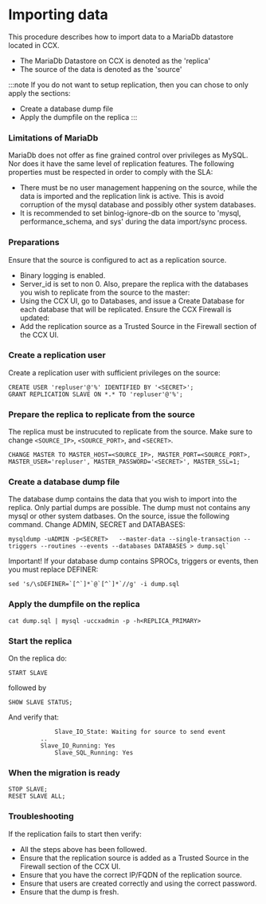 # Importing data

This procedure describes how to import data to a MariaDb datastore located in CCX.
- The MariaDb Datastore on CCX is denoted as the 'replica'
- The source of the data is denoted as the 'source'

:::note
If you do not want to setup replication, then you can chose to only apply the sections:
* Create a database dump file
* Apply the dumpfile on the replica
:::

### Limitations of MariaDb
MariaDb does not offer as fine grained control over privileges as MySQL.
Nor does it have the same level of replication features.
The following properties must be respected in order to comply with the SLA:
* There must be no user management happening on the source, while the data is imported and the replication link is active. This is avoid corruption of the mysql database and possibly other system databases.
* It is recommended to set binlog-ignore-db on the source to 'mysql, performance_schema, and sys' during the data import/sync process.


### Preparations
Ensure that the source is configured to act as a replication source.
* Binary logging is enabled.
* Server_id is set to non 0.
Also, prepare the replica with the databases you wish to replicate from the source to the master:
* Using the CCX UI, go to Databases, and issue a Create Database for each database that will be replicated.
Ensure the CCX Firewall is updated:
* Add the replication source as a Trusted Source in the Firewall section of the CCX UI.

### Create a replication user
Create a replication user with sufficient privileges on the source:
```
CREATE USER 'repluser'@'%' IDENTIFIED BY '<SECRET>';
GRANT REPLICATION SLAVE ON *.* TO 'repluser'@'%';
```
### Prepare the replica to replicate from the source
The replica must be instrucuted to replicate from the source.
Make sure to change `<SOURCE_IP>`, `<SOURCE_PORT>`, and `<SECRET>`.
```
CHANGE MASTER TO MASTER_HOST=<SOURCE_IP>, MASTER_PORT=<SOURCE_PORT>, MASTER_USER='repluser', MASTER_PASSWORD='<SECRET>', MASTER_SSL=1;
```

### Create a database dump file
The database dump contains the data that you wish to import into the replica. Only partial dumps are possible. The dump must not contains any mysql or other system datbases.
On the source, issue the following command. Change ADMIN, SECRET and DATABASES:
```
mysqldump -uADMIN -p<SECRET>   --master-data --single-transaction --triggers --routines --events --databases DATABASES > dump.sql`
```
Important! If your database dump contains SPROCs, triggers or events, then you must replace DEFINER:
```
sed 's/\sDEFINER=`[^`]*`@`[^`]*`//g' -i dump.sql
```

### Apply the dumpfile on the replica
```
cat dump.sql | mysql -uccxadmin -p -h<REPLICA_PRIMARY>
```

### Start the replica
On the replica do:
```
START SLAVE
```
followed by
```
SHOW SLAVE STATUS;
```
And verify that:
```
             Slave_IO_State: Waiting for source to send event
	     ..
  	     Slave_IO_Running: Yes
             Slave_SQL_Running: Yes
```	     
### When the migration is ready
```
STOP SLAVE;
RESET SLAVE ALL;
```


### Troubleshooting
If the replication fails to start then verify:
* All the steps above has been followed.
* Ensure that the replication source is added as a Trusted Source in the Firewall section of the CCX UI.
* Ensure that you have the correct IP/FQDN of the replication source.
* Ensure that users are created correctly and using the correct password.
* Ensure that the dump is fresh.



